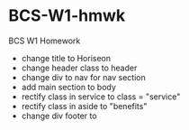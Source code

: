 # BCS-W1-hmwk
BCS W1 Homework
<ul>
  <li>change title to Horiseon</li>
  <li>change header class to header</li>
  <li>change div to nav for nav section</li>
  <li>add main section to body</li>
  <li>rectify class in service to class = "service"</li>
  <li>rectify class in aside to "benefits"</li>
  <li>change div footer to <footer></li>
 </ul>
